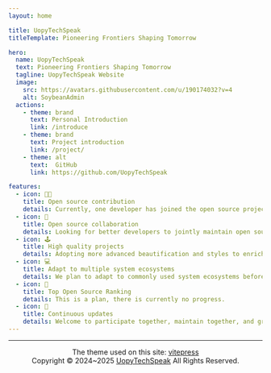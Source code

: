 ```yaml
---
layout: home

title: UopyTechSpeak
titleTemplate: Pioneering Frontiers Shaping Tomorrow

hero:
  name: UopyTechSpeak
  text: Pioneering Frontiers Shaping Tomorrow
  tagline: UopyTechSpeak Website
  image:
    src: https://avatars.githubusercontent.com/u/190174032?v=4
    alt: SoybeanAdmin
  actions:
    - theme: brand
      text: Personal Introduction
      link: /introduce
    - theme: brand
      text: Project introduction
      link: /project/
    - theme: alt
      text:  GitHub
      link: https://github.com/UopyTechSpeak

features:
  - icon: 👨‍💻
    title: Open source contribution
    details: Currently, one developer has joined the open source project and made contributions.
  - icon: 🤝
    title: Open source collaboration
    details: Looking for better developers to jointly maintain open source projects.
  - icon: 🕹️
    title: High quality projects
    details: Adopting more advanced beautification and styles to enrich the UI.
  - icon: 💻
    title: Adapt to multiple system ecosystems
    details: We plan to adapt to commonly used system ecosystems before 2030.
  - icon: 🚀
    title: Top Open Source Ranking
    details: This is a plan, there is currently no progress.
  - icon: 🔔
    title: Continuous updates
    details: Welcome to participate together, maintain together, and gradually improve.
---
```


<Confetti />
<DataPanel />

----
<div align="center">The theme used on this site: <a href="https://vitepress.dev/" target="_blank">vitepress</a></div>
<div align="center">Copyright © 2024~2025 <a href="/" target="_blank">UopyTechSpeak</a> All Rights Reserved.</div>
